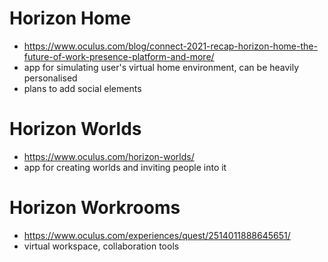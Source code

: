 # Horizon Home
- https://www.oculus.com/blog/connect-2021-recap-horizon-home-the-future-of-work-presence-platform-and-more/
- app for simulating user's virtual home environment, can be heavily personalised
- plans to add social elements

# Horizon Worlds
- https://www.oculus.com/horizon-worlds/
- app for creating worlds and inviting people into it

# Horizon Workrooms
- https://www.oculus.com/experiences/quest/2514011888645651/
- virtual workspace, collaboration tools